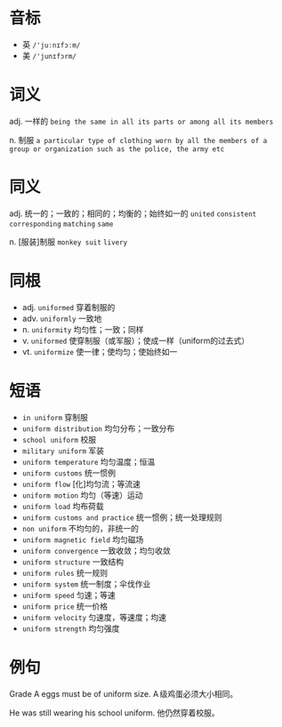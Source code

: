 # 音标

- 英 `/'juːnɪfɔːm/`
- 美 `/'junɪfɔrm/`

# 词义

adj. 一样的
`being the same in all its parts or among all its members`

n. 制服
`a particular type of clothing worn by all the members of a group or organization such as the police, the army etc`

# 同义

adj. 统一的；一致的；相同的；均衡的；始终如一的
`united` `consistent` `corresponding` `matching` `same`

n. [服装]制服
`monkey suit` `livery`

# 同根

- adj. `uniformed` 穿着制服的
- adv. `uniformly` 一致地
- n. `uniformity` 均匀性；一致；同样
- v. `uniformed` 使穿制服（或军服）；使成一样（uniform的过去式）
- vt. `uniformize` 使一律；使均匀；使始终如一

# 短语

- `in uniform` 穿制服
- `uniform distribution` 均匀分布；一致分布
- `school uniform` 校服
- `military uniform` 军装
- `uniform temperature` 均匀温度；恒温
- `uniform customs` 统一惯例
- `uniform flow` [化]均匀流；等流速
- `uniform motion` 均匀（等速）运动
- `uniform load` 均布荷载
- `uniform customs and practice` 统一惯例；统一处理规则
- `non uniform` 不均匀的，非统一的
- `uniform magnetic field` 均匀磁场
- `uniform convergence` 一致收敛；均匀收敛
- `uniform structure` 一致结构
- `uniform rules` 统一规则
- `uniform system` 统一制度；伞伐作业
- `uniform speed` 匀速；等速
- `uniform price` 统一价格
- `uniform velocity` 匀速度，等速度；均速
- `uniform strength` 均匀强度

# 例句

Grade A eggs must be of uniform size.
A 级鸡蛋必须大小相同。

He was still wearing his school uniform.
他仍然穿着校服。



